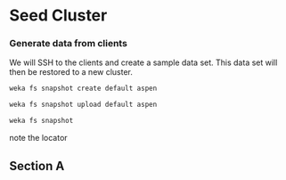 # Seed Cluster

###  Generate data from clients
We will SSH to the clients and create a sample data set.  This data set will then be restored to a new cluster.



```bash
weka fs snapshot create default aspen
```

```bash
weka fs snapshot upload default aspen
```

```bash
weka fs snapshot
````



note the locator 
## Section A
